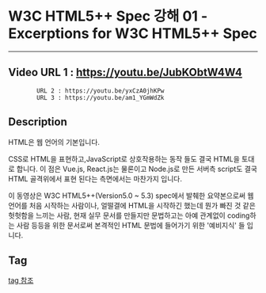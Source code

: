 # W3C HTML5++ Spec 강해 01 - Excerptions for W3C HTML5++ Spec
---
## Video URL 1 : https://youtu.be/JubKObtW4W4
			URL 2 : https://youtu.be/yxCzA0jhKPw
			URL 3 : https://youtu.be/am1_YGmWdZk

## Description
HTML은 웹 언어의 기본입니다.

CSS로 HTML을 표현하고,JavaScript로 상호작용하는 동작 들도 결국 HTML을 토대로 합니다.
이 점은 Vue.js, React.js는 물론이고 Node.js로 만든 서버측 script도 결국 HTML 골격위에서 표현 된다는 측면에서는 마찬가지 입니다.

이 동영상은 W3C HTML5++(Version5.0 ~ 5.3) spec에서 발췌한 요약본으로써 
웹언어를 처음 시작하는 사람이나, 얼떨결에 HTML을 시작하긴 했는데 
뭔가 빠진 것 같은 헛헛함을 느끼는 사람, 현재 실무 문서를 만들지만 
문법하고는 아예 관계없이 coding하는 사람 등등을 위한 문서로써
본격적인 HTML 문법에 들어가기 위한 '예비지식' 들 입니다.


## Tag
[tag 참조](../../Youtube-tag.md)
